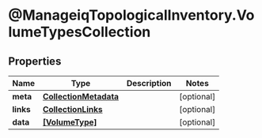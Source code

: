 # @ManageiqTopologicalInventory.VolumeTypesCollection

## Properties
Name | Type | Description | Notes
------------ | ------------- | ------------- | -------------
**meta** | [**CollectionMetadata**](CollectionMetadata.md) |  | [optional] 
**links** | [**CollectionLinks**](CollectionLinks.md) |  | [optional] 
**data** | [**[VolumeType]**](VolumeType.md) |  | [optional] 


